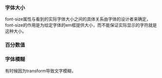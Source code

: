 ### 字体大小
font-size属性与看到的实际字体大小之间的具体关系由字体的设计者来确定，font-size的作用是为给定字体的em框提供大小，而不能保证实际显示的字符就是这种大小。


### 百分数值




### 字体模糊

有时候因为transform导致文字模糊，
